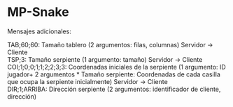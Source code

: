 # MP-Snake

Mensajes adicionales:

TAB;60;60: Tamaño tablero (2 argumentos: filas, columnas) Servidor -> Cliente<br />
TSP;3: Tamaño serpiente (1 argumento: tamaño) Servidor -> Cliente<br />
COI;1;0;0;1;1;2;2;3;3: Coordenadas iniciales de la serpiente (1 argumento: ID jugador+ 2 argumentos * Tamaño serpiente: Coordenadas de cada casilla que ocupa la serpiente inicialmente) Servidor -> Cliente<br />
DIR;1;ARRIBA: Dirección serpiente (2 argumentos: identificador de cliente, dirección)<br />

